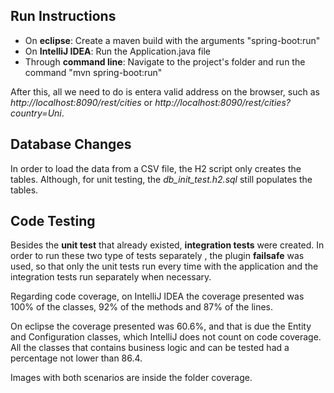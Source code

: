 ## Run Instructions
* On **eclipse**:
    Create a maven build with the arguments "spring-boot:run"
* On **IntelliJ IDEA**:
    Run the Application.java file
* Through **command line**:
    Navigate to the project's folder and run the command "mvn spring-boot:run"

After this, all we need to do is entera valid address on the browser, such as *http://localhost:8090/rest/cities* or *http://localhost:8090/rest/cities?country=Uni*.

## Database Changes
In order to load the data from a CSV file, the H2 script only creates the tables. Although, for unit testing, the *db_init_test.h2.sql* still populates the tables.

## Code Testing
Besides the **unit test** that already existed, **integration tests** were created. In order to run these two type of tests separately , the plugin **failsafe** was used, so that only the unit tests run every time with the application and the integration tests run separately when necessary.

Regarding code coverage, on IntelliJ IDEA the coverage presented was 100% of the classes, 92% of the methods and 87% of the lines.

On eclipse the coverage presented was 60.6%, and that is due the Entity and Configuration classes, which IntelliJ does not count on code coverage. All the classes that contains business logic and can be tested had
a percentage not lower than 86.4.

Images with both scenarios are inside the folder coverage.